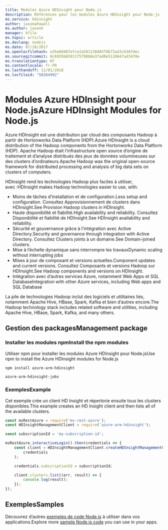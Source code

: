 ```yaml
---
title: Modules Azure HDInsight pour Node.js
description: Références pour les modules Azure HDInsight pour Node.js
ms.service: hdinsight
author: jasonwhowell
ms.author: jasonh
manager: kfile
ms.topic: article
ms.devlang: nodejs
ms.date: 07/18/2017
ms.openlocfilehash: e35e0d487efce2a591130403f8b72a43c638fdec
ms.sourcegitcommit: 8c6935b6591175798b8e37ad0e511864fad3478e
ms.translationtype: HT
ms.contentlocale: fr-FR
ms.lasthandoff: 11/01/2018
ms.locfileid: "50264992"
---
```

# <a name="azure-hdinsight-modules-for-nodejs"></a><span data-ttu-id="16935-103">Modules Azure HDInsight pour Node.js</span><span class="sxs-lookup"><span data-stu-id="16935-103">Azure HDInsight Modules for Node.js</span></span>

<span data-ttu-id="16935-104">Azure HDInsight est une distribution par cloud des composants Hadoop à partir de Hortonworks Data Platform (HDP).</span><span class="sxs-lookup"><span data-stu-id="16935-104">Azure HDInsight is a cloud distribution of the Hadoop components from the Hortonworks Data Platform (HDP).</span></span> <span data-ttu-id="16935-105">Apache Hadoop était l’infrastructure open source d’origine de traitement et d’analyse distribués des jeux de données volumineuses sur des clusters d’ordinateurs.</span><span class="sxs-lookup"><span data-stu-id="16935-105">Apache Hadoop was the original open-source framework for distributed processing and analysis of big data sets on clusters of computers.</span></span>

<span data-ttu-id="16935-106">HDInsight rend les technologies Hadoop plus faciles à utiliser, avec :</span><span class="sxs-lookup"><span data-stu-id="16935-106">HDInsight makes Hadoop technologies easier to use, with:</span></span>
- <span data-ttu-id="16935-107">Moins de tâches d’installation et de configuration.</span><span class="sxs-lookup"><span data-stu-id="16935-107">Less setup and configuration.</span></span> <span data-ttu-id="16935-108">Consultez Approvisionnement de clusters dans HDInsight.</span><span class="sxs-lookup"><span data-stu-id="16935-108">See Provision Hadoop clusters in HDInsight.</span></span>
- <span data-ttu-id="16935-109">Haute disponibilité et fiabilité.</span><span class="sxs-lookup"><span data-stu-id="16935-109">High availability and reliability.</span></span> <span data-ttu-id="16935-110">Consultez Disponibilité et fiabilité de HDInsight.</span><span class="sxs-lookup"><span data-stu-id="16935-110">See HDInsight availability and reliability.</span></span>
- <span data-ttu-id="16935-111">Sécurité et gouvernance grâce à l’intégration avec Active Directory.</span><span class="sxs-lookup"><span data-stu-id="16935-111">Security and governance through integration with Active Directory.</span></span> <span data-ttu-id="16935-112">Consultez Clusters joints à un domaine.</span><span class="sxs-lookup"><span data-stu-id="16935-112">See Domain-joined clusters.</span></span>
- <span data-ttu-id="16935-113">Mise à l’échelle dynamique sans interrompre les travaux</span><span class="sxs-lookup"><span data-stu-id="16935-113">Dynamic scaling without interrupting jobs</span></span>
- <span data-ttu-id="16935-114">Mises à jour de composant et versions actuelles.</span><span class="sxs-lookup"><span data-stu-id="16935-114">Component updates and current versions.</span></span> <span data-ttu-id="16935-115">Consultez Composants et versions Hadoop sur HDInsight.</span><span class="sxs-lookup"><span data-stu-id="16935-115">See Hadoop components and versions on HDInsight.</span></span>
- <span data-ttu-id="16935-116">Intégration avec d’autres services Azure, notamment Web Apps et SQL Database</span><span class="sxs-lookup"><span data-stu-id="16935-116">Integration with other Azure services, including Web apps and SQL Database</span></span>

<span data-ttu-id="16935-117">La pile de technologies Hadoop inclut des logiciels et utilitaires liés, notamment Apache Hive, HBase, Spark, Kafka et bien d’autres encore.</span><span class="sxs-lookup"><span data-stu-id="16935-117">The Hadoop technology stack includes related software and utilities, including Apache Hive, HBase, Spark, Kafka, and many others.</span></span> 

## <a name="management-package"></a><span data-ttu-id="16935-118">Gestion des packages</span><span class="sxs-lookup"><span data-stu-id="16935-118">Management package</span></span>

### <a name="install-the-npm-modules"></a><span data-ttu-id="16935-119">Installer les modules npm</span><span class="sxs-lookup"><span data-stu-id="16935-119">Install the npm modules</span></span>

<span data-ttu-id="16935-120">Utiliser npm pour installer les modules Azure HDInsight pour Node.js</span><span class="sxs-lookup"><span data-stu-id="16935-120">Use npm to install the Azure HDInsight modules for Node.js</span></span>

```bash
npm install azure-arm-hdinsight
```

```bash
azure-arm-hdinsight-jobs
```

### <a name="example"></a><span data-ttu-id="16935-121">Exemples</span><span class="sxs-lookup"><span data-stu-id="16935-121">Example</span></span> 

<span data-ttu-id="16935-122">Cet exemple crée un client HD Insight et répertorie ensuite tous les clusters disponibles.</span><span class="sxs-lookup"><span data-stu-id="16935-122">This example creates an HD Insight client and then lists all of the available clusters.</span></span> 

```javascript
const msRestAzure = require('ms-rest-azure');
const HDInsightManagementClient = require('azure-arm-hdinsight');

const subscriptionId = 'my-subscription-id';

msRestAzure.interactiveLogin().then(credentials => {
    const client = HDInsightManagementClient.createHDInsightManagementClient(
        credentials
    );

    credentials.subscriptionId = subscriptionId;

    client.clusters.list((err, result) => {
        console.log(result);
    });
});
```

## <a name="samples"></a><span data-ttu-id="16935-123">Exemples</span><span class="sxs-lookup"><span data-stu-id="16935-123">Samples</span></span>

<span data-ttu-id="16935-124">Découvrez d’autres [exemples de code Node.js](https://azure.microsoft.com/resources/samples/?platform=nodejs) à utiliser dans vos applications.</span><span class="sxs-lookup"><span data-stu-id="16935-124">Explore more [sample Node.js code](https://azure.microsoft.com/resources/samples/?platform=nodejs) you can use in your apps.</span></span>
